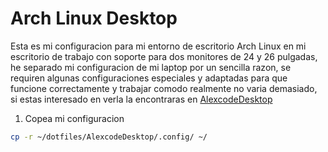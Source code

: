 # Arch Linux Desktop

Esta es mi configuracion para mi
entorno de escritorio Arch Linux
en mi escritorio de trabajo con soporte
para dos monitores de 24 y 26 pulgadas,
he separado mi configuracion de mi laptop
por un sencilla razon, se requiren algunas
configuraciones especiales y adaptadas
para que funcione correctamente y trabajar comodo
realmente no varia demasiado, si estas interesado
en verla la encontraras en [AlexcodeDesktop](../AlexcodeLaptop/README.es.md)

1. Copea mi configuracion

```bash
cp -r ~/dotfiles/AlexcodeDesktop/.config/ ~/
```
